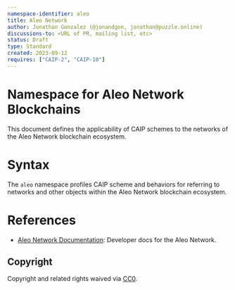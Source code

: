 ```yaml
---
namespace-identifier: aleo
title: Aleo Network
author: Jonathan Gonzalez (@jonandgon, jonathan@puzzle.online)
discussions-to: <URL of PR, mailing list, etc>
status: Draft
type: Standard
created: 2023-09-12
requires: ["CAIP-2", "CAIP-10"]
---
```


# Namespace for Aleo Network Blockchains

This document defines the applicability of CAIP schemes to the networks of the Aleo Network blockchain ecosystem.

# Syntax

The `aleo` namespace profiles CAIP scheme and behaviors for referring to networks and other objects within the Aleo Network blockchain ecosystem.

# References

- [Aleo Network Documentation][]: Developer docs for the Aleo Network.

[Aleo Network Documentation]: https://developer.aleo.org

## Copyright

Copyright and related rights waived via [CC0](https://creativecommons.org/publicdomain/zero/1.0/).
